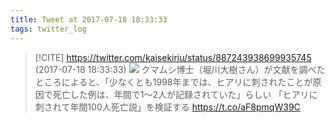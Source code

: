 ```yaml
---
title: Tweet at 2017-07-18 18:33:33
tags: twitter_log
---
```


> [!CITE] https://twitter.com/kaisekiriu/status/887243938699935745 (2017-07-18 18:33:33)
> ![](https://twitter.com/kaisekiriu/status/887243938699935745)
> クマムシ博士（堀川大樹さん）が文献を調べたところによると、「少なくとも1998年までは、ヒアリに刺されたことが原因で死亡した例は、年間で1〜2人が記録されていた」らしい
> 「ヒアリに刺されて年間100人死亡説」を検証する https://t.co/aF8pmqW39C
